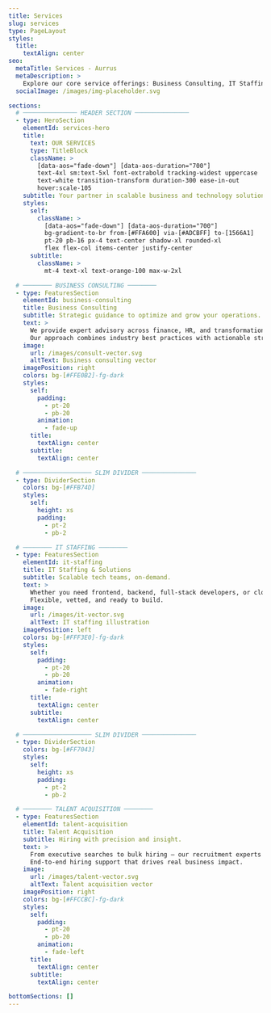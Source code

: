 ```yaml
---
title: Services
slug: services
type: PageLayout
styles:
  title:
    textAlign: center
seo:
  metaTitle: Services - Aurrus
  metaDescription: >
    Explore our core service offerings: Business Consulting, IT Staffing, and Talent Acquisition.
  socialImage: /images/img-placeholder.svg

sections:
  # ─────────────── HEADER SECTION ───────────────
  - type: HeroSection
    elementId: services-hero
    title:
      text: OUR SERVICES
      type: TitleBlock
      className: >
        [data-aos="fade-down"] [data-aos-duration="700"]
        text-4xl sm:text-5xl font-extrabold tracking-widest uppercase
        text-white transition-transform duration-300 ease-in-out
        hover:scale-105
    subtitle: Your partner in scalable business and technology solutions.
    styles:
      self:
        className: >
          [data-aos="fade-down"] [data-aos-duration="700"]
          bg-gradient-to-br from-[#FFA600] via-[#ADCBFF] to-[1566A1]
          pt-20 pb-16 px-4 text-center shadow-xl rounded-xl
          flex flex-col items-center justify-center
      subtitle:
        className: >
          mt-4 text-xl text-orange-100 max-w-2xl

  # ──────── BUSINESS CONSULTING ────────
  - type: FeaturesSection
    elementId: business-consulting
    title: Business Consulting
    subtitle: Strategic guidance to optimize and grow your operations.
    text: >
      We provide expert advisory across finance, HR, and transformation initiatives.
      Our approach combines industry best practices with actionable strategy that aligns with your goals.
    image:
      url: /images/consult-vector.svg
      altText: Business consulting vector
    imagePosition: right
    colors: bg-[#FFE0B2]-fg-dark
    styles:
      self:
        padding:
          - pt-20
          - pb-20
        animation:
          - fade-up
      title:
        textAlign: center
      subtitle:
        textAlign: center

  # ─────────────────── SLIM DIVIDER ───────────────
  - type: DividerSection
    colors: bg-[#FFB74D]
    styles:
      self:
        height: xs
        padding:
          - pt-2
          - pb-2

  # ──────── IT STAFFING ────────
  - type: FeaturesSection
    elementId: it-staffing
    title: IT Staffing & Solutions
    subtitle: Scalable tech teams, on‑demand.
    text: >
      Whether you need frontend, backend, full‑stack developers, or cloud experts — we deliver trusted talent fast.
      Flexible, vetted, and ready to build.
    image:
      url: /images/it-vector.svg
      altText: IT staffing illustration
    imagePosition: left
    colors: bg-[#FFF3E0]-fg-dark
    styles:
      self:
        padding:
          - pt-20
          - pb-20
        animation:
          - fade-right
      title:
        textAlign: center
      subtitle:
        textAlign: center

  # ─────────────────── SLIM DIVIDER ───────────────
  - type: DividerSection
    colors: bg-[#FF7043]
    styles:
      self:
        height: xs
        padding:
          - pt-2
          - pb-2

  # ──────── TALENT ACQUISITION ────────
  - type: FeaturesSection
    elementId: talent-acquisition
    title: Talent Acquisition
    subtitle: Hiring with precision and insight.
    text: >
      From executive searches to bulk hiring — our recruitment experts tailor solutions to your scale.
      End‑to‑end hiring support that drives real business impact.
    image:
      url: /images/talent-vector.svg
      altText: Talent acquisition vector
    imagePosition: right
    colors: bg-[#FFCCBC]-fg-dark
    styles:
      self:
        padding:
          - pt-20
          - pb-20
        animation:
          - fade-left
      title:
        textAlign: center
      subtitle:
        textAlign: center

bottomSections: []
---
```

